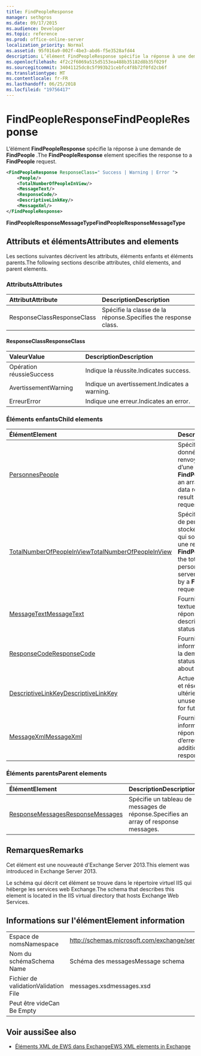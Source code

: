 ```yaml
---
title: FindPeopleResponse
manager: sethgros
ms.date: 09/17/2015
ms.audience: Developer
ms.topic: reference
ms.prod: office-online-server
localization_priority: Normal
ms.assetid: 95f016a9-002f-4be3-abd6-f5e3528afd44
description: L’élément FindPeopleResponse spécifie la réponse à une demande de FindPeople.
ms.openlocfilehash: 4f2c2f6069a515d5153ea488b35182d8b35f029f
ms.sourcegitcommit: 34041125dc8c5f993b21cebfc4f8b72f0fd2cb6f
ms.translationtype: MT
ms.contentlocale: fr-FR
ms.lasthandoff: 06/25/2018
ms.locfileid: "19756417"
---
```

# <a name="findpeopleresponse"></a><span data-ttu-id="c6039-103">FindPeopleResponse</span><span class="sxs-lookup"><span data-stu-id="c6039-103">FindPeopleResponse</span></span>

<span data-ttu-id="c6039-104">L’élément **FindPeopleResponse** spécifie la réponse à une demande de **FindPeople** .</span><span class="sxs-lookup"><span data-stu-id="c6039-104">The **FindPeopleResponse** element specifies the response to a **FindPeople** request.</span></span> 
  
```XML
<FindPeopleResponse ResponseClass=" Success | Warning | Error ">
    <People/>
    <TotalNumberOfPeopleInView/>
    <MessageText/>
    <ResponseCode/>
    <DescriptiveLinkKey/>
    <MessageXml/>
</FindPeopleResponse>
```

 <span data-ttu-id="c6039-105">**FindPeopleResponseMessageType**</span><span class="sxs-lookup"><span data-stu-id="c6039-105">**FindPeopleResponseMessageType**</span></span>
## <a name="attributes-and-elements"></a><span data-ttu-id="c6039-106">Attributs et éléments</span><span class="sxs-lookup"><span data-stu-id="c6039-106">Attributes and elements</span></span>

<span data-ttu-id="c6039-107">Les sections suivantes décrivent les attributs, éléments enfants et éléments parents.</span><span class="sxs-lookup"><span data-stu-id="c6039-107">The following sections describe attributes, child elements, and parent elements.</span></span>
  
### <a name="attributes"></a><span data-ttu-id="c6039-108">Attributs</span><span class="sxs-lookup"><span data-stu-id="c6039-108">Attributes</span></span>

|<span data-ttu-id="c6039-109">**Attribut**</span><span class="sxs-lookup"><span data-stu-id="c6039-109">**Attribute**</span></span>|<span data-ttu-id="c6039-110">**Description**</span><span class="sxs-lookup"><span data-stu-id="c6039-110">**Description**</span></span>|
|:-----|:-----|
|<span data-ttu-id="c6039-111">ResponseClass</span><span class="sxs-lookup"><span data-stu-id="c6039-111">ResponseClass</span></span>  <br/> |<span data-ttu-id="c6039-112">Spécifie la classe de la réponse.</span><span class="sxs-lookup"><span data-stu-id="c6039-112">Specifies the response class.</span></span>  <br/> |
   
#### <a name="responseclass"></a><span data-ttu-id="c6039-113">ResponseClass</span><span class="sxs-lookup"><span data-stu-id="c6039-113">ResponseClass</span></span>

|<span data-ttu-id="c6039-114">**Valeur**</span><span class="sxs-lookup"><span data-stu-id="c6039-114">**Value**</span></span>|<span data-ttu-id="c6039-115">**Description**</span><span class="sxs-lookup"><span data-stu-id="c6039-115">**Description**</span></span>|
|:-----|:-----|
|<span data-ttu-id="c6039-116">Opération réussie</span><span class="sxs-lookup"><span data-stu-id="c6039-116">Success</span></span>  <br/> |<span data-ttu-id="c6039-117">Indique la réussite.</span><span class="sxs-lookup"><span data-stu-id="c6039-117">Indicates success.</span></span>  <br/> |
|<span data-ttu-id="c6039-118">Avertissement</span><span class="sxs-lookup"><span data-stu-id="c6039-118">Warning</span></span>  <br/> |<span data-ttu-id="c6039-119">Indique un avertissement.</span><span class="sxs-lookup"><span data-stu-id="c6039-119">Indicates a warning.</span></span>  <br/> |
|<span data-ttu-id="c6039-120">Erreur</span><span class="sxs-lookup"><span data-stu-id="c6039-120">Error</span></span>  <br/> |<span data-ttu-id="c6039-121">Indique une erreur.</span><span class="sxs-lookup"><span data-stu-id="c6039-121">Indicates an error.</span></span>  <br/> |
   
### <a name="child-elements"></a><span data-ttu-id="c6039-122">Éléments enfants</span><span class="sxs-lookup"><span data-stu-id="c6039-122">Child elements</span></span>

|<span data-ttu-id="c6039-123">**Élément**</span><span class="sxs-lookup"><span data-stu-id="c6039-123">**Element**</span></span>|<span data-ttu-id="c6039-124">**Description**</span><span class="sxs-lookup"><span data-stu-id="c6039-124">**Description**</span></span>|
|:-----|:-----|
|[<span data-ttu-id="c6039-125">Personnes</span><span class="sxs-lookup"><span data-stu-id="c6039-125">People</span></span>](people.md) <br/> |<span data-ttu-id="c6039-126">Spécifie un tableau de données personnage renvoyées à la suite d’une demande **FindPeople** .</span><span class="sxs-lookup"><span data-stu-id="c6039-126">Specifies an array of persona data returned as the result of a **FindPeople** request.</span></span>  <br/> |
|[<span data-ttu-id="c6039-127">TotalNumberOfPeopleInView</span><span class="sxs-lookup"><span data-stu-id="c6039-127">TotalNumberOfPeopleInView</span></span>](totalnumberofpeopleinview.md) <br/> |<span data-ttu-id="c6039-128">Spécifie le nombre total de personnages stockés sur un serveur qui sont renvoyées par une requête **FindPeople** .</span><span class="sxs-lookup"><span data-stu-id="c6039-128">Specifies the total number of personas stored on a server that are returned by a **FindPeople** request.</span></span>  <br/> |
|[<span data-ttu-id="c6039-129">MessageText</span><span class="sxs-lookup"><span data-stu-id="c6039-129">MessageText</span></span>](messagetext.md) <br/> |<span data-ttu-id="c6039-130">Fournit une description textuelle de l’état de la réponse.</span><span class="sxs-lookup"><span data-stu-id="c6039-130">Provides a text description of the status of the response.</span></span>  <br/> |
|[<span data-ttu-id="c6039-131">ResponseCode</span><span class="sxs-lookup"><span data-stu-id="c6039-131">ResponseCode</span></span>](responsecode.md) <br/> |<span data-ttu-id="c6039-132">Fournit des informations d’état sur la demande.</span><span class="sxs-lookup"><span data-stu-id="c6039-132">Provides status information about the request.</span></span>  <br/> |
|[<span data-ttu-id="c6039-133">DescriptiveLinkKey</span><span class="sxs-lookup"><span data-stu-id="c6039-133">DescriptiveLinkKey</span></span>](descriptivelinkkey.md) <br/> |<span data-ttu-id="c6039-134">Actuellement inutilisée et réservée à un usage ultérieur.</span><span class="sxs-lookup"><span data-stu-id="c6039-134">Currently unused and reserved for future use.</span></span>  <br/> |
|[<span data-ttu-id="c6039-135">MessageXml</span><span class="sxs-lookup"><span data-stu-id="c6039-135">MessageXml</span></span>](messagexml.md) <br/> |<span data-ttu-id="c6039-136">Fournit des informations de réponse d’erreur.</span><span class="sxs-lookup"><span data-stu-id="c6039-136">Provides additional error response information.</span></span>  <br/> |
   
### <a name="parent-elements"></a><span data-ttu-id="c6039-137">Éléments parents</span><span class="sxs-lookup"><span data-stu-id="c6039-137">Parent elements</span></span>

|<span data-ttu-id="c6039-138">**Élément**</span><span class="sxs-lookup"><span data-stu-id="c6039-138">**Element**</span></span>|<span data-ttu-id="c6039-139">**Description**</span><span class="sxs-lookup"><span data-stu-id="c6039-139">**Description**</span></span>|
|:-----|:-----|
|[<span data-ttu-id="c6039-140">ResponseMessages</span><span class="sxs-lookup"><span data-stu-id="c6039-140">ResponseMessages</span></span>](responsemessages.md) <br/> |<span data-ttu-id="c6039-141">Spécifie un tableau de messages de réponse.</span><span class="sxs-lookup"><span data-stu-id="c6039-141">Specifies an array of response messages.</span></span>  <br/> |
   
## <a name="remarks"></a><span data-ttu-id="c6039-142">Remarques</span><span class="sxs-lookup"><span data-stu-id="c6039-142">Remarks</span></span>

<span data-ttu-id="c6039-143">Cet élément est une nouveauté d'Exchange Server 2013.</span><span class="sxs-lookup"><span data-stu-id="c6039-143">This element was introduced in Exchange Server 2013.</span></span>
  
<span data-ttu-id="c6039-144">Le schéma qui décrit cet élément se trouve dans le répertoire virtuel IIS qui héberge les services web Exchange.</span><span class="sxs-lookup"><span data-stu-id="c6039-144">The schema that describes this element is located in the IIS virtual directory that hosts Exchange Web Services.</span></span>
  
## <a name="element-information"></a><span data-ttu-id="c6039-145">Informations sur l'élément</span><span class="sxs-lookup"><span data-stu-id="c6039-145">Element information</span></span>

|||
|:-----|:-----|
|<span data-ttu-id="c6039-146">Espace de noms</span><span class="sxs-lookup"><span data-stu-id="c6039-146">Namespace</span></span>  <br/> |http://schemas.microsoft.com/exchange/services/2006/messages  <br/> |
|<span data-ttu-id="c6039-147">Nom du schéma</span><span class="sxs-lookup"><span data-stu-id="c6039-147">Schema Name</span></span>  <br/> |<span data-ttu-id="c6039-148">Schéma des messages</span><span class="sxs-lookup"><span data-stu-id="c6039-148">Message schema</span></span>  <br/> |
|<span data-ttu-id="c6039-149">Fichier de validation</span><span class="sxs-lookup"><span data-stu-id="c6039-149">Validation File</span></span>  <br/> |<span data-ttu-id="c6039-150">messages.xsd</span><span class="sxs-lookup"><span data-stu-id="c6039-150">messages.xsd</span></span>  <br/> |
|<span data-ttu-id="c6039-151">Peut être vide</span><span class="sxs-lookup"><span data-stu-id="c6039-151">Can Be Empty</span></span>  <br/> ||
   
## <a name="see-also"></a><span data-ttu-id="c6039-152">Voir aussi</span><span class="sxs-lookup"><span data-stu-id="c6039-152">See also</span></span>



- [<span data-ttu-id="c6039-153">Éléments XML de EWS dans Exchange</span><span class="sxs-lookup"><span data-stu-id="c6039-153">EWS XML elements in Exchange</span></span>](ews-xml-elements-in-exchange.md)


